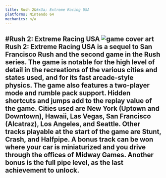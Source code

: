 ```yaml
---
title: Rush 2&#x3a; Extreme Racing USA
platforms: Nintendo 64
mechanics: n/a
---
```

#Rush 2: Extreme Racing USA
![game cover art](//images.igdb.com/igdb/image/upload/t_thumb/orw7dk3zlmaslkixy2ms.jpg "Logo Title Text 1")
Rush 2: Extreme Racing USA is a sequel to San Francisco Rush and the second game in the Rush series. 
The game is notable for the high level of detail in the recreations of the various cities and states used, and for its fast arcade-style physics. The game also features a two-player mode and rumble pack support. Hidden shortcuts and jumps add to the replay value of the game. 
Cities used are New York (Uptown and Downtown), Hawaii, Las Vegas, San Francisco (Alcatraz), Los Angeles, and Seattle. Other tracks playable at the start of the game are Stunt, Crash, and Halfpipe. A bonus track can be won where your car is miniaturized and you drive through the offices of Midway Games. Another bonus is the full pipe level, as the last achievement to unlock.
-

